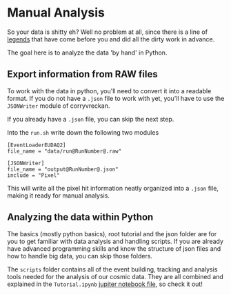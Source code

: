 # Manual Analysis
So your data is shitty eh? Well no problem at all, since there is a line of
[legends](../Media/legends.jpg)
that have come before you and did all the dirty work in advance.

The goal here is to analyze the data 'by hand' in Python.

## Export information from RAW files

To work with the data in python, you'll need to convert it into a readable
format. If you do not have a `.json` file to work with yet,
you'll have to use the `JSONWriter` module of corryvreckan.

If you already have a `.json` file, you can skip the next step.

Into the `run.sh` write down the following two modules

```config
[EventLoaderEUDAQ2]
file_name = "data/run@RunNumber@.raw"

[JSONWriter]
file_name = "output@RunNumber@.json"
include = "Pixel"
```

This will write all the pixel hit information neatly organized into a `.json`
file, making it ready for manual analysis.

## Analyzing the data within Python

The basics (mostly python basics), root tutorial and the json folder are
for you to get familiar with data analysis and handling scripts. If you
are already have advanced programming skills and know the structure of
json files and how to handle big data, you can skip those folders.

The `scripts` folder contains all of the event building, tracking and analysis
tools needed for the analysis of our cosmic data.
They are all combined and explained in the `Tutorial.ipynb`
[jupiter notebook file](Tutorial.ipynb), so check it out!

